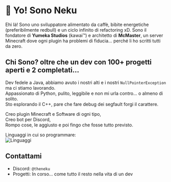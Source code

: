 # 👋 Yo! Sono Neku

Ehi là! Sono uno sviluppatore alimentato da caffè, bibite energetiche (preferibilmente redbull) e un ciclo infinito di refactoring xD.
Sono il fondatore di **Yumeka Studios** (kawai™) e architetto di **McMaster**, un server Minecraft dove ogni plugin ha problemi di fiducia… perché li ho scritti tutti da zero.

## Chi Sono? oltre che un dev con 100+ progetti aperti e 2 completati...
Dev fedele a Java, abbiamo avuto i nostri alti e i nostri `NullPointerException` ma ci stiamo lavorando.  
Appassionato di Python, pulito, leggibile e non mi urla contro... o almeno di solito.  
Sto esplorando il C++, pare che fare debug dei segfault forgi il carattere.  

Creo plugin Minecraft e Software di ogni tipo,  
Creo bot per Discord,  
Rompo cose, le aggiusto e poi fingo che fosse tutto previsto.

Linguaggi in cui so programmare:  
![Linguaggi](https://skillicons.dev/icons?i=java,python,cpp,cs,js,css,unity,assembly)


## Contattami
* Discord: `@theneku`
* Progetti: In corso... come tutto il resto nella vita di un dev
